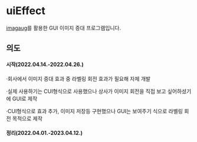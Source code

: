 # uiEffect
[imagaug](https://github.com/aleju/imgaug)를 활용한 GUI 이미지 증대 프로그램입니다.


## 의도
#### 시작(2022.04.14.-2022.04.26.)
·회사에서 이미지 증대 효과 중 라벨링 회전 효과가 필요해 자체 개발

·실제 사용하기는 CUI형식으로 사용했으나 상사가 이미지 회전을 직접 보고 싶어하셨기에 GUI로 제작

·CUI형식으로 효과 추가, 이미지 저장등 구현했으나 GUI는 보여주기 식으로 라벨링 회전 목적으로 제작

#### 정리(2022.04.01.-2023.04.12.)

